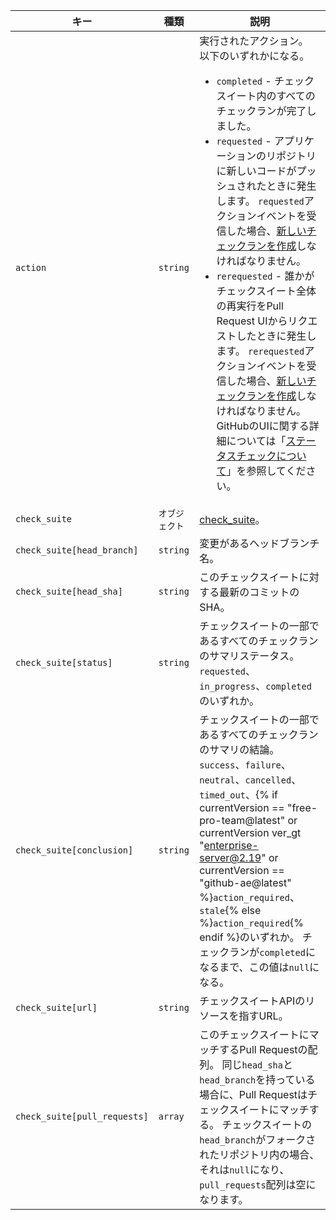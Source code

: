 | キー                           | 種類       | 説明                                                                                                                                                                                                                                                                                                                                             |
| ---------------------------- | -------- | ---------------------------------------------------------------------------------------------------------------------------------------------------------------------------------------------------------------------------------------------------------------------------------------------------------------------------------------------- |
| `action`                     | `string` | 実行されたアクション。 以下のいずれかになる。<ul><li>`completed` - チェックスイート内のすべてのチェックランが完了しました。</li><li>`requested` - アプリケーションのリポジトリに新しいコードがプッシュされたときに発生します。 `requested`アクションイベントを受信した場合、[新しいチェックランを作成](/rest/reference/checks#create-a-check-run)しなければなりません。</li><li>`rerequested` - 誰かがチェックスイート全体の再実行をPull Request UIからリクエストしたときに発生します。 `rerequested`アクションイベントを受信した場合、[新しいチェックランを作成](/rest/reference/checks#create-a-check-run)しなければなりません。 GitHubのUIに関する詳細については「[ステータスチェックについて](/articles/about-status-checks#checks)」を参照してください。</li></ul>                                                                                                                                                                                                                                                                                               |
| `check_suite`                | `オブジェクト` | [check_suite](/rest/reference/checks#suites)。                                                                                                                                                                                                                                                                                                  |
| `check_suite[head_branch]`   | `string` | 変更があるヘッドブランチ名。                                                                                                                                                                                                                                                                                                                                 |
| `check_suite[head_sha]`      | `string` | このチェックスイートに対する最新のコミットのSHA。                                                                                                                                                                                                                                                                                                                     |
| `check_suite[status]`        | `string` | チェックスイートの一部であるすべてのチェックランのサマリステータス。 `requested`、`in_progress`、`completed`のいずれか。                                                                                                                                                                                                                                                                 |
| `check_suite[conclusion]`    | `string` | チェックスイートの一部であるすべてのチェックランのサマリの結論。 `success`、`failure`、`neutral`、`cancelled`、`timed_out`、{% if currentVersion == "free-pro-team@latest" or currentVersion ver_gt "enterprise-server@2.19" or currentVersion == "github-ae@latest" %}`action_required`、`stale`{% else %}`action_required`{% endif %}のいずれか。 チェックランが`completed`になるまで、この値は`null`になる。 |
| `check_suite[url]`           | `string` | チェックスイートAPIのリソースを指すURL。                                                                                                                                                                                                                                                                                                                        |
| `check_suite[pull_requests]` | `array`  | このチェックスイートにマッチするPull Requestの配列。 同じ`head_sha`と`head_branch`を持っている場合に、Pull Requestはチェックスイートにマッチする。 チェックスイートの`head_branch`がフォークされたリポジトリ内の場合、それは`null`になり、`pull_requests`配列は空になります。                                                                                                                                                               |

